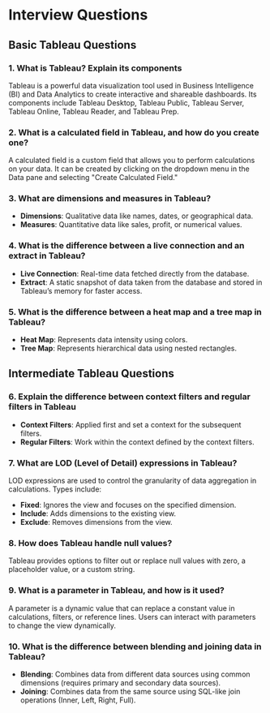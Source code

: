 # Interview Questions

## Basic Tableau Questions

### 1. What is Tableau? Explain its components

Tableau is a powerful data visualization tool used in Business Intelligence (BI) and Data Analytics to create interactive and shareable dashboards. Its components include Tableau Desktop, Tableau Public, Tableau Server, Tableau Online, Tableau Reader, and Tableau Prep.

### 2. What is a calculated field in Tableau, and how do you create one?

A calculated field is a custom field that allows you to perform calculations on your data. It can be created by clicking on the dropdown menu in the Data pane and selecting "Create Calculated Field."

### 3. What are dimensions and measures in Tableau?

- **Dimensions**: Qualitative data like names, dates, or geographical data.
- **Measures**: Quantitative data like sales, profit, or numerical values.

### 4. What is the difference between a live connection and an extract in Tableau?

- **Live Connection**: Real-time data fetched directly from the database.
- **Extract**: A static snapshot of data taken from the database and stored in Tableau’s memory for faster access.

### 5. What is the difference between a heat map and a tree map in Tableau?

- **Heat Map**: Represents data intensity using colors.
- **Tree Map**: Represents hierarchical data using nested rectangles.

## Intermediate Tableau Questions

### 6. Explain the difference between context filters and regular filters in Tableau

- **Context Filters**: Applied first and set a context for the subsequent filters.
- **Regular Filters**: Work within the context defined by the context filters.

### 7. What are LOD (Level of Detail) expressions in Tableau?

LOD expressions are used to control the granularity of data aggregation in calculations. Types include:

- **Fixed**: Ignores the view and focuses on the specified dimension.
- **Include**: Adds dimensions to the existing view.
- **Exclude**: Removes dimensions from the view.

### 8. How does Tableau handle null values?

Tableau provides options to filter out or replace null values with zero, a placeholder value, or a custom string.

### 9. What is a parameter in Tableau, and how is it used?

A parameter is a dynamic value that can replace a constant value in calculations, filters, or reference lines. Users can interact with parameters to change the view dynamically.

### 10. What is the difference between blending and joining data in Tableau?

- **Blending**: Combines data from different data sources using common dimensions (requires primary and secondary data sources).
- **Joining**: Combines data from the same source using SQL-like join operations (Inner, Left, Right, Full).
